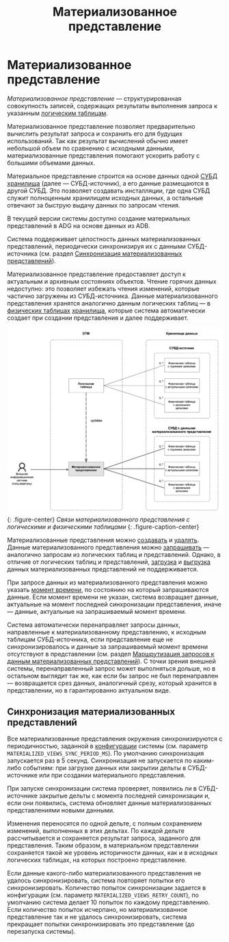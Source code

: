 ﻿---
layout: default
title: Материализованное представление
nav_order: 6
parent: Основные понятия
grand_parent: Обзор понятий, компонентов и связей
has_children: false
has_toc: false
---

# Материализованное представление

_Материализованное представление_ — структурированная совокупность записей, содержащих результаты выполнения запроса
к указанным [логическим таблицам](../Логическая_таблица/Логическая_таблица.md). 

Материализованное представление позволяет предварительно вычислить результат запроса и сохранить его для будущих 
использований. Так как результат вычислений обычно имеет небольшой объем по сравнению с исходными данными, 
материализованные представления помогают ускорить работу с большими объемами данных.

Материальное представление строится на основе данных одной [СУБД](../../../Введение/Поддерживаемые_СУБД_хранилища/Поддерживаемые_СУБД_хранилища.md) 
[хранилища](../Хранилище_данных/Хранилище_данных.md) (далее — СУБД-источник), а его данные размещаются в другой СУБД. 
Это позволяет создавать инсталляции, где одна СУБД служит полноценным хранилищем исходных данных, а остальные 
отвечают за быструю выдачу данных по запросам чтения.

В текущей версии системы доступно создание материальных представлений в ADG на основе данных из ADB.

Система поддерживает целостность данных материализованных представлений, периодически синхронизируя их с 
данными СУБД-источника (см. раздел [Синхронизация материализованных представлений](#синхронизация-материализованных-представлений)).

Материализованное представление предоставляет доступ к актуальным и архивным состояниях объектов. Чтение горячих 
данных недоступно: это позволяет избежать чтения изменений, которые частично загружены из СУБД-источника. Данные 
материализованного представления хранятся аналогично данным логических таблиц — в [физических таблицах](../Физическая_таблица/Физическая_таблица.md)
[хранилища](../Хранилище_данных/Хранилище_данных.md), которые система автоматически создает при создании представления 
и далее поддерживает.

![](Материализованное_представление.png)
{: .figure-center}
*Связи материализованного представления с логическими и физическими таблицами*
{: .figure-caption-center}

Материализованные представления можно [создавать](../../../Работа_с_системой/Управление_схемой_данных/Создание_материализованного_представления/Создание_материализованного_представления.md)
и [удалять](../../../Работа_с_системой/Управление_схемой_данных/Удаление_материализованного_представления/Удаление_материализованного_представления.md).
Данные материализованного представления можно [запрашивать](../../../Работа_с_системой/Запрос_данных/Запрос_данных.md) 
— аналогично запросам из логических таблиц и представлений. Однако, в отличие от логических таблиц и представлений, 
[загрузка](./../../Работа_с_системой/Загрузка_данных/Загрузка_данных.md) и [выгрузка](../../../Работа_с_системой/Выгрузка_данных/Выгрузка_данных.md) 
данных материализованных представлений не поддерживается.

При запросе данных из материализованного представления можно указать [момент времени](../../../Справочная_информация/Запросы_SQLplus/SELECT/SELECT.md#sect_for_system_time),
по состоянию на который запрашиваются данные. Если момент времени не указан, система возвращает данные, актуальные
на момент последней синхронизации представления, иначе — данные, актуальные на запрашиваемый момент времени. 

Система автоматически перенаправляет запросы данных, направленные к материализованному представлению, 
к исходным таблицам СУБД-источника, если представление еще не синхронизировалось и данные за запрашиваемый момент 
времени отсутствуют в представлении (см. раздел [Маршрутизация запросов к данным материализованных представлений](../../../Работа_с_системой/Запрос_данных/Маршрутизация_запросов_к_данным/Маршрутизация_запросов_к_данным.md#маршрутизация-запросов-к-данным-материализованных-представлений)). 
С точки зрения внешней системы, перенаправленный запрос может выполняться дольше, но в остальном выглядит так же, как 
если бы запрос не был перенаправлен — возвращается срез данных, аналогичный срезу, который хранится в представлении, 
но в гарантированно актуальном виде.

## Синхронизация материализованных представлений

Все материализованные представления окружения синхронизируются с периодичностью, заданной в [конфигурации](../../../Эксплуатация/Конфигурация/Конфигурация.md) 
системы (см. параметр `MATERIALIZED_VIEWS_SYNC_PERIOD_MS`). По умолчанию синхронизация запускается раз в 5 секунд.
Синхронизация не запускается по каким-либо событиям: при загрузке данных или закрытии дельты в СУБД-источнике или 
при создании материального представления.

При запуске синхронизации система проверяет, появились ли в СУБД-источнике закрытые дельты с момента последней
синхронизации и, если они появились, система обновляет данные материализованных представлениями новыми данными.

Изменения переносятся по одной дельте, с полным сохранением изменений, выполненных в этих дельтах. По
каждой дельте рассчитывается и сохраняется результат запроса, заданного для представления. Таким образом, 
в материальном представлении сохраняется такой же уровень историчности данных, как и в исходных логических таблицах, 
на которых построено представление.

Если данные какого-либо материализованного представления не удалось синхронизировать, система повторяет попытки 
его синхронизировать. Количество попыток синхронизации задается в конфигурации (см. параметр `MATERIALIZED_VIEWS_RETRY_COUNT`), 
по умолчанию система делает 10 попыток по каждому представлению. Если количество попыток исчерпано, но 
материализованное представление так и не удалось синхронизировать, система прекращает попытки синхронизировать это 
представление (до перезапуска системы).